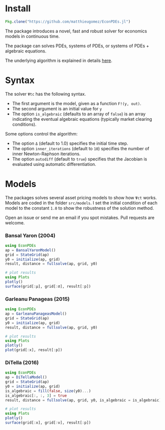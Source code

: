 # Install
```julia
Pkg.clone("https://github.com/matthieugomez/EconPDEs.jl")
```

The package introduces a novel, fast and robust solver for economics models in continuous time. 

The package can solves PDEs, systems of PDEs, or systems of PDEs + algebraic equations.

The underlying algorithm is explained in details [here](https://github.com/matthieugomez/EconPDEs.jl/blob/master/src/details.pdf).



# Syntax

 The solver `Ψtc` has the following syntax. 
 - The first argument is the model, given as a function `F!(y, out)`.
 - The second argument is an initial value for `y`
 - The option `is_algebraic` (defaults to an array of `false`) is an array indicating the eventual algebraic equations (typically market clearing conditions).

 Some options control the algorithm:
 - The option `Δ` (default to 1.0) specifies the initial time step. 
 - The option `inner_iterations` (default to `10`) specifies the number of inner Newton-Raphson iterations. 
 - The option `autodiff` (default to `true`) specifies that the Jacobian is evaluated using automatic differentiation.


# Models
The packages solves several asset pricing models to show how `Ψct` works. Models are coded in the folder `src/models`. I set the initial condition of each model to the constant `1.0` to show the robustness of the solution method.

Open an issue or send me an email if you spot mistakes. Pull requests are welcome.

### Bansal Yaron (2004)
```julia
using EconPDEs
ap = BansalYaronModel()
grid = StateGrid(ap)
y0 = initialize(ap, grid)
result, distance = fullsolve(ap, grid, y0)

# plot results
using Plots
plotly()
surface(grid[:μ], grid[:σ], result[:p])
```

### Garleanu Panageas (2015)

```julia
using EconPDEs
ap = GarleanuPanageasModel()
grid = StateGrid(ap)
y0 = initialize(ap, grid)
result, distance = fullsolve(ap, grid, y0)

# plot results
using Plots
plotly()
plot(grid[:x], result[:p])
```

### DiTella (2016)

```julia
using EconPDEs
ap = DiTellaModel()
grid = StateGrid(ap)
y0 = initialize(ap, grid)
is_algebraic = fill(false, size(y0)...)
is_algebraic[:, :, 3] = true
result, distance = fullsolve(ap, grid, y0, is_algebraic = is_algebraic)

# plot results
using Plots
plotly()
surface(grid[:x], grid[:ν], result[:p])
```
